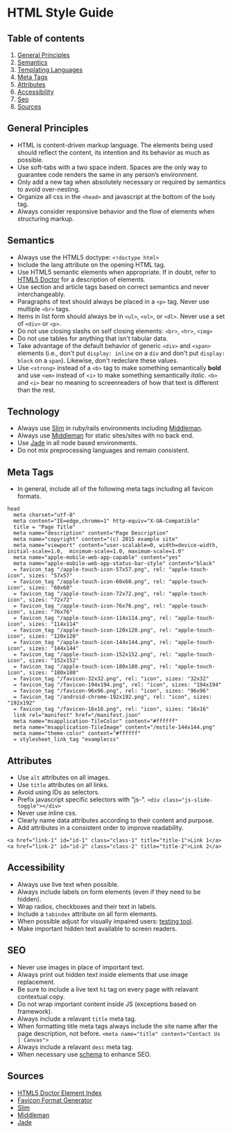 # HTML Style Guide

## Table of contents

1.  [General Principles](#principles)
2.  [Semantics](#semantics)
3.  [Templating Languages](#templating)
4.  [Meta Tags](#meta)
5.  [Attributes](#attributes)
6.  [Accessibility](#accessibility)
7.  [Seo](#seo)
0.  [Sources](#sources)

<a name="principles"></a>
## General Principles

* HTML is content-driven markup language. The elements being used should reflect the content, its intention and its behavior as much as possible.
* Use soft-tabs with a two space indent. Spaces are the only way to guarantee code renders the same in any person’s environment.
* Only add a new tag when absolutely necessary or required by semantics to avoid over-nesting.
* Organize all css in the `<head>` and javascript at the bottom of the `body` tag.
* Always consider responsive behavior and the flow of elements when structuring markup.

<a name="semantics"></a>
## Semantics

* Always use the HTML5 doctype: `<!doctype html>`
* Include the lang attribute on the opening HTML tag.
* Use HTML5 semantic elements when appropriate. If in doubt, refer to [HTML5 Doctor](http://html5doctor.com/element-index/) for a description of elements.
* Use section and article tags based on correct semantics and never interchangeably.
* Paragraphs of text should always be placed in a `<p>` tag. Never use multiple `<br>` tags.
* Items in list form should always be in `<ul>`, `<ol>`, or `<dl>`. Never use a set of `<div>` or `<p>`.
* Do not use closing slashs on self closing elements: `<br>`, `<hr>`, `<img>`
* Do not use tables for anything that isn't tabular data.
* Take advantage of the default behavior of generic `<div>` and `<span>` elements (i.e., don't put `display: inline` on a `div` and don't put `display: block` on a `span`). Likewise, don't redeclare these values.
* Use `<strong>` instead of a `<b>` tag to make something semantically **bold** and use `<em>` instead of `<i>` to make something semantically *italic*. `<b>` and `<i>` bear no meaning to screenreaders of how that text is different than the rest.

<a name="templating"></a>
## Technology

* Always use [Slim](http://slim-lang.com/) in ruby/rails environments including [Middleman](https://middlemanapp.com/).
* Always use [Middleman](https://middlemanapp.com/) for static sites/sites with no back end.
* Use [Jade](http://naltatis.github.io/jade-syntax-docs/) in all node based environments.
* Do not mix preprocessing languages and remain consistent.

<a name="meta"></a>
## Meta Tags

* In general, include all of the following meta tags including all favicon formats.
```
head
  meta charset="utf-8"
  meta content="IE=edge,chrome=1" http-equiv="X-UA-Compatible"
  title = "Page Title"
  meta name="description" content="Page Description"
  meta name="copyright" content="(c) 2015 example site"
  meta name="viewport" content="user-scalable=0, width=device-width, initial-scale=1.0,  minimum-scale=1.0, maximum-scale=1.0"
  meta name="apple-mobile-web-app-capable" content="yes"
  meta name="apple-mobile-web-app-status-bar-style" content="black"
  = favicon_tag "/apple-touch-icon-57x57.png", rel: "apple-touch-icon", sizes: "57x57"
  = favicon_tag "/apple-touch-icon-60x60.png", rel: "apple-touch-icon", sizes: "60x60"
  = favicon_tag "/apple-touch-icon-72x72.png", rel: "apple-touch-icon", sizes: "72x72"
  = favicon_tag "/apple-touch-icon-76x76.png", rel: "apple-touch-icon", sizes: "76x76"
  = favicon_tag "/apple-touch-icon-114x114.png", rel: "apple-touch-icon", sizes: "114x114"
  = favicon_tag "/apple-touch-icon-120x120.png", rel: "apple-touch-icon", sizes: "120x120"
  = favicon_tag "/apple-touch-icon-144x144.png", rel: "apple-touch-icon", sizes: "144x144"
  = favicon_tag "/apple-touch-icon-152x152.png", rel: "apple-touch-icon", sizes: "152x152"
  = favicon_tag "/apple-touch-icon-180x180.png", rel: "apple-touch-icon", sizes: "180x180"
  = favicon_tag "/favicon-32x32.png", rel: "icon", sizes: "32x32"
  = favicon_tag "/favicon-194x194.png", rel: "icon", sizes: "194x194"
  = favicon_tag "/favicon-96x96.png", rel: "icon", sizes: "96x96"
  = favicon_tag "/android-chrome-192x192.png", rel: "icon", sizes: "192x192"
  = favicon_tag "/favicon-16x16.png", rel: "icon", sizes: "16x16"
  link rel="manifest" href="/manifest.json"
  meta name="msapplication-TileColor" content="#ffffff"
  meta name="msapplication-TileImage" content="/mstile-144x144.png"
  meta name="theme-color" content="#ffffff"
  = stylesheet_link_tag "examplecss"
```

<a name="attributes"></a>
## Attributes

* Use `alt` attributes on all images.
* Use `title` attributes on all links.
* Avoid using IDs as selectors.
* Prefix javascript specific selectors with "js-". `<div class="js-slide-toggle"></div>`
* Never use inline css.
* Clearly name data attributes according to their content and purpose.
* Add attributes in a consistent order to improve readability.
```
<a href="link-1" id="id-1" class="class-1" title="title-1">Link 1</a>
<a href="link-2" id="id-2" class="class-2" title="title-2">Link 2</a>
```
  
<a name="accessibility"></a>
## Accessibility

* Always use live text when possible.
* Always include labels on form elements (even if they need to be hidden).
* Wrap radios, checkboxes and their text in labels.
* Include a `tabindex` attribute on all form elements.
* When possible adjust for visually impaired users: [testing tool](https://chrome.google.com/webstore/search/NoCoffee%20Vision%20Simulator?hl=en&gl=US).
* Make important hidden text available to screen readers.

<a name="seo"></a>
## SEO

* Never use images in place of important text.
* Always print out hidden text inside elements that use image replacement.
* Be sure to include a live text `h1` tag on every page with relavant contextual copy.
* Do not wrap important content inside JS (exceptions based on framework).
* Always include a relavant `title` meta tag.
* When formatting title meta tags always include the site name after the page description, not before. `<meta name="title" content="Contact Us | Canvas">`
* Always include a relavant `desc` meta tag.
* When necessary use [schema](http://schema.org/) to enhance SEO.

<a name="sources"></a>
## Sources

* [HTML5 Doctor Element Index](http://html5doctor.com/element-index/)
* [Favicon Format Generator](http://realfavicongenerator.net/)
* [Slim](http://slim-lang.com/)
* [Middleman](https://middlemanapp.com/)
* [Jade](http://naltatis.github.io/jade-syntax-docs/)
